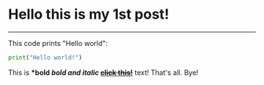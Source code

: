 # Hello this is my 1st post!
---

This code prints "Hello world":
```py
print("Hello world!")
```

This is **\*bold _bold and italic_ ~~[click this!](https://google.com)~~** text!
That's all. Bye!
